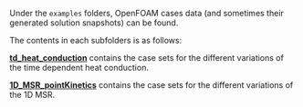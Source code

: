 Under the `examples` folders, OpenFOAM cases data (and sometimes their generated solution snapshots) can be found.

The contents in each subfolders is as follows:

**[td_heat_conduction](./td_heat_conduction)**  contains the case sets for the different variations of the time dependent heat conduction. 

**[1D_MSR_pointKinetics](./1D_MSR_pointKinetics)** contains the case sets for the different variations of the 1D MSR. 

